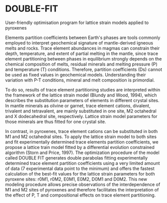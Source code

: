 # DOUBLE-FIT
User-friendly optimisation program for lattice strain models applied to pyroxenes


Elements partition coefficients between Earth's phases are tools commonly employed to interpret geochemical signature of mantle-derived igneous melts and rocks. Trace element abundances in magmas can constrain their depth, temperature, and extent of partial melting in the mantle, since trace element partitioning between phases in equilibrium strongly depends on the chemical composition of melts, residual minerals and melting pressure (P) and temperature (T) conditions. Therefore, partition coefficients (Ds) cannot be used as fixed values in geochemical models. Understanding their variation with P-T conditions, mineral and melt composition is primordial.

To do so, results of trace element partitioning studies are interpreted within the framework of the lattice strain model (Blundy and Wood, 1994), which describes the substitution parameters of elements in different crystal sites. In mantle minerals as olivine or garnet, trace element cations, divalent, trivalent and tetravalent, are mainly substituted in one site, M2 octahedral and X dodecahedral site, respectively. Lattice strain model parameters for those minerals are thus fitted for one crystal site.

In contrast, in pyroxenes, trace element cations can be substituted in both M1 and M2 octahedral sites. To apply the lattice strain model to both sites and fit experimentally determined trace elements partition coefficients, we propose a lattice train model fitted by a differential evolution constrained algorithm (Storn and Price, 1997). The optimization procedure of the model called DOUBLE FIT generates double parabolas fitting experimentally determined trace element partition coefficients using a very limited amount of data (7 experimental data point to the minimum) and offers the fastest calculation of the best-fit values for the lattice strain parameters for both pyroxene sites: r0M1, r0M2, E0M1, E0M2, D0M1 and D0M2. This new modeling procedure allows precise observations of the interdependence of M1 and M2 sites of pyroxenes and therefore facilitates the interpretation of the effect of P, T and compositional effects on trace element partitioning.
